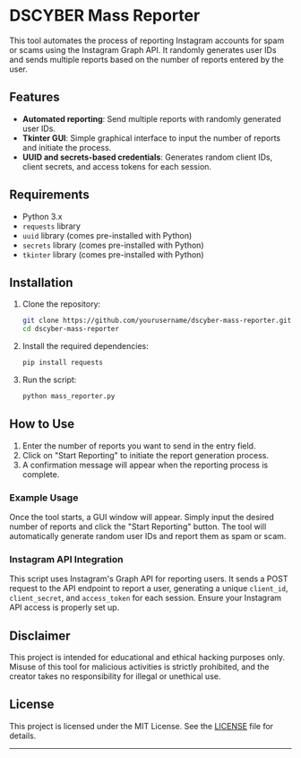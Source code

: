 # DSCYBER Mass Reporter

This tool automates the process of reporting Instagram accounts for spam or scams using the Instagram Graph API. It randomly generates user IDs and sends multiple reports based on the number of reports entered by the user.

## Features
- **Automated reporting**: Send multiple reports with randomly generated user IDs.
- **Tkinter GUI**: Simple graphical interface to input the number of reports and initiate the process.
- **UUID and secrets-based credentials**: Generates random client IDs, client secrets, and access tokens for each session.

## Requirements
- Python 3.x
- `requests` library
- `uuid` library (comes pre-installed with Python)
- `secrets` library (comes pre-installed with Python)
- `tkinter` library (comes pre-installed with Python)

## Installation

1. Clone the repository:
    ```bash
    git clone https://github.com/yourusername/dscyber-mass-reporter.git
    cd dscyber-mass-reporter
    ```

2. Install the required dependencies:
    ```bash
    pip install requests
    ```

3. Run the script:
    ```bash
    python mass_reporter.py
    ```

## How to Use

1. Enter the number of reports you want to send in the entry field.
2. Click on "Start Reporting" to initiate the report generation process.
3. A confirmation message will appear when the reporting process is complete.

### Example Usage

Once the tool starts, a GUI window will appear. Simply input the desired number of reports and click the "Start Reporting" button. The tool will automatically generate random user IDs and report them as spam or scam.

### Instagram API Integration

This script uses Instagram's Graph API for reporting users. It sends a POST request to the API endpoint to report a user, generating a unique `client_id`, `client_secret`, and `access_token` for each session. Ensure your Instagram API access is properly set up.

## Disclaimer

This project is intended for educational and ethical hacking purposes only. Misuse of this tool for malicious activities is strictly prohibited, and the creator takes no responsibility for illegal or unethical use.

## License

This project is licensed under the MIT License. See the [LICENSE](LICENSE) file for details.

---
